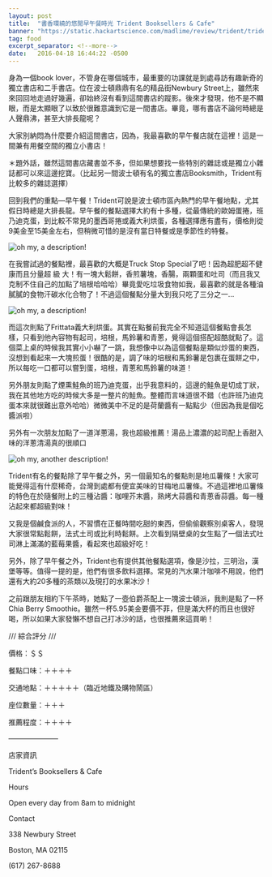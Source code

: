```yaml
---
layout: post
title:  "書香環繞的悠閒早午餐時光 Trident Booksellers & Cafe"
banner: "https://static.hackartscience.com/madlime/review/trident/trident_23.jpg"
tag: food
excerpt_separator: <!--more-->
date:   2016-04-18 16:44:22 -0500
---
```


身為一個book lover，不管身在哪個城市，最重要的功課就是到處尋訪有趣新奇的獨立書店和二手書店。位在波士頓鼎鼎有名的精品街Newbury Street上，雖然來來回回地走過好幾遍，卻始終沒有看到這間書店的蹤影。後來才發現，他不是不顯眼，而是太顯眼了以致於很難意識到它是一間書店。畢竟，哪有書店不論何時總是人聲鼎沸，甚至大排長龍呢？

大家別納悶為什麼要介紹這間書店，因為，我最喜歡的早午餐店就在這裡！這是一間兼有用餐空間的獨立小書店！

<!--more-->

＊題外話，雖然這間書店藏書並不多，但如果想要找一些特別的雜誌或是獨立小雜誌都可以來這邊挖寶。（比起另一間波士頓有名的獨立書店Booksmith，Trident有比較多的雜誌選擇）

回到我們的重點—早午餐！Trident可說是波士頓市區內熱門的早午餐地點，尤其假日時總是大排長龍。早午餐的餐點選擇大約有十多種，從最傳統的歐姆蛋捲，班乃迪克蛋，到比較不常見的墨西哥捲或義大利烘蛋，各種選擇應有盡有，價格則從9美金至15美金左右，但稍微可惜的是沒有當日特餐或是季節性的特餐。

![oh my, a description!][food1]

在我嘗試過的餐點裡，最喜歡的大概是Truck Stop Special了吧！因為超肥超不健康而且分量超 級 大！有一塊大鬆餅，香煎薯塊，香腸，兩顆蛋和吐司（而且我又克制不住自己的加點了培根哈哈哈）畢竟愛吃垃圾食物如我，最喜歡的就是各種油膩膩的食物汗碳水化合物了！不過這個餐點分量大到我只吃了三分之一…

![oh my, a description!][food3]

而這次則點了Frittata義大利烘蛋。其實在點餐前我完全不知道這個餐點會長怎樣，只看到他內容物有起司，培根，馬鈴薯和青蔥，覺得這個搭配超酷就點了。這個菜上桌的時候我其實小小嚇了一跳，我想像中以為這個餐點是類似炒蛋的東西，沒想到看起來一大塊煎蛋！很酷的是，調了味的培根和馬鈴薯是包裹在蛋餅之中，所以每吃一口都可以嘗到蛋，培根，青蔥和馬鈴薯的味道！

另外朋友則點了煙熏鮭魚的班乃迪克蛋，出乎我意料的，這邊的鮭魚是切成丁狀，我在其他地方吃的時候大多是一整片的鮭魚。整體而言味道很不錯（也許班乃迪克蛋本來就很難出意外哈哈）微微美中不足的是荷蘭醬有一點點少（但因為我是個吃醬派啦）

另外有一次朋友加點了一道洋蔥湯，我也超級推薦！湯品上濃濃的起司配上香甜入味的洋蔥清湯真的很順口

![oh my, another description!][food2]

Trident有名的餐點除了早午餐之外，另一個最知名的餐點則是地瓜薯條！大家可能覺得這有什麼稀奇，台灣到處都有便宜美味的甘梅地瓜薯條。不過這裡地瓜薯條的特色在於隨餐附上的三種沾醬：咖哩芥末醬，熟烤大蒜醬和青蔥香蒜醬。每一種沾起來都超級對味！

又我是個鹹食派的人，不習慣在正餐時間吃甜的東西，但偷偷觀察別桌客人，發現大家很常點鬆餅，法式土司或比利時鬆餅。上次看到隔壁桌的女生點了一個法式吐司淋上滿滿的藍莓果醬，看起來也超級好吃！

另外，除了早午餐之外，Trident也有提供其他餐點選項，像是沙拉，三明治，漢堡等等。值得一提的是，他們有很多飲料選擇。常見的汽水果汁咖啡不用說，他們還有大約20多種的茶類以及現打的水果冰沙！

之前跟朋友相約下午茶時，她點了一壺伯爵茶配上一塊波士頓派，我則是點了一杯Chia Berry Smoothie。雖然一杯5.95美金要價不菲，但是滿大杯的而且也很好喝，所以如果大家發懶不想自己打冰沙的話，也很推薦來這買喲！

/// 綜合評分 ///

價格：＄＄

餐點口味：＋＋＋＋

交通地點：＋＋＋＋＋（臨近地鐵及購物鬧區）

座位數量：＋＋＋

推薦程度：＋＋＋＋

———————

店家資訊

Trident’s Booksellers & Cafe

Hours

Open every day from 8am to midnight

Contact

338 Newbury Street

Boston,  MA 02115

(617) 267-8688


[food1]: https://static.hackartscience.com/madlime/review/trident/trident_12.jpg
[food2]: https://static.hackartscience.com/madlime/review/trident/trident_13.jpg
[food3]: https://static.hackartscience.com/madlime/review/trident/trident_15.jpg
